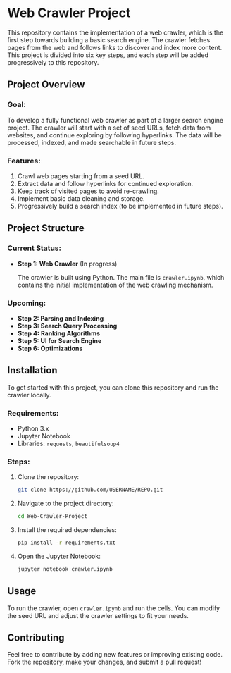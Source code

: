 # Web Crawler Project

This repository contains the implementation of a web crawler, which is the first step towards building a basic search engine. The crawler fetches pages from the web and follows links to discover and index more content. This project is divided into six key steps, and each step will be added progressively to this repository.

## Project Overview

### Goal:
To develop a fully functional web crawler as part of a larger search engine project. The crawler will start with a set of seed URLs, fetch data from websites, and continue exploring by following hyperlinks. The data will be processed, indexed, and made searchable in future steps.

### Features:
1. Crawl web pages starting from a seed URL.
2. Extract data and follow hyperlinks for continued exploration.
3. Keep track of visited pages to avoid re-crawling.
4. Implement basic data cleaning and storage.
5. Progressively build a search index (to be implemented in future steps).

## Project Structure

### Current Status:
- **Step 1: Web Crawler** (In progress)

    The crawler is built using Python. The main file is `crawler.ipynb`, which contains the initial implementation of the web crawling mechanism.

### Upcoming:
- **Step 2: Parsing and Indexing**
- **Step 3: Search Query Processing**
- **Step 4: Ranking Algorithms**
- **Step 5: UI for Search Engine**
- **Step 6: Optimizations**

## Installation

To get started with this project, you can clone this repository and run the crawler locally.

### Requirements:
- Python 3.x
- Jupyter Notebook
- Libraries: `requests`, `beautifulsoup4`

### Steps:

1. Clone the repository:
    ```bash
    git clone https://github.com/USERNAME/REPO.git
    ```
2. Navigate to the project directory:
    ```bash
    cd Web-Crawler-Project
    ```
3. Install the required dependencies:
    ```bash
    pip install -r requirements.txt
    ```
4. Open the Jupyter Notebook:
    ```bash
    jupyter notebook crawler.ipynb
    ```

## Usage

To run the crawler, open `crawler.ipynb` and run the cells. You can modify the seed URL and adjust the crawler settings to fit your needs.

## Contributing

Feel free to contribute by adding new features or improving existing code. Fork the repository, make your changes, and submit a pull request!
